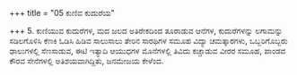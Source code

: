 +++
title = "05 ಕುಣಿವ ಕುದುರೆಯ"

+++
5. ಕುಣಿಯುವ ಕುದುರೆಗಳ, ಮದ ಜಲದ ಅತಿರೇಕದಿಂದ ತೂರಾಡುವ ಆನೆಗಳ, ಕುದುರೆಗಳನ್ನು ಲಗಾಮನ್ನು ಸಡಿಲಗೊಳಿಸಿ ಕೆಣಕಿ ಓಡಿಸಿ ಹಿಡಿವ ಸಾಲುಸಾಲು ತೇರಿನ ಸಾರಥಿಗಳ ಸಮೂಹ ವಿದ್ಯಾ ಚಮತ್ಕಾರಗಳು, ಒಬ್ಬರಿಗೊಬ್ಬರು ಢಾಲುಗಳಲ್ಲಿ ಸೆಣಸಾಡುವ, ಈಟಿ ಇತ್ಯಾದಿ ಆಯುಧಗಳ ಮೊನೆಗಳಲ್ಲಿ ತಿವಿದು ಕಚ್ಚಾಡುವ ವೀರರ ಸಮೂಹ, ಪಾಂಡವ ಕೌರವ ಸೇನೆಗಳಲ್ಲಿ ಅತಿಶಯವಾಗಿದ್ದಿತು, ಜನಮೇಜಯ ಕೇಳೆಂದ.
